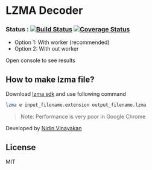 LZMA Decoder
============
### Status : [![Build Status](https://api.travis-ci.org/nidin/TS-LZMA.png)](https://travis-ci.org/nidin/TS-LZMA) [![Coverage Status](https://coveralls.io/repos/nidin/TS-LZMA/badge.png)](https://coveralls.io/r/nidin/TS-LZMA)

* Option 1: With worker (recommended)
* Option 2: With out worker

Open console to see results

How to make lzma file?
----------------------
Download [lzma sdk] and use following command

```sh
lzma e input_filename.extension output_filename.lzma
```
> Note: Performance is very poor in Google Chrome

Developed by [Nidin Vinayakan]

License
----

MIT


[lzma sdk]:http://www.7-zip.org/sdk.html
[Nidin Vinayakan]:https://github.com/nidin